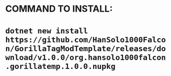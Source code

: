 # COMMAND TO INSTALL:
# `dotnet new install https://github.com/HanSolo1000Falcon/GorillaTagModTemplate/releases/download/v1.0.0/org.hansolo1000falcon.gorillatemp.1.0.0.nupkg`
